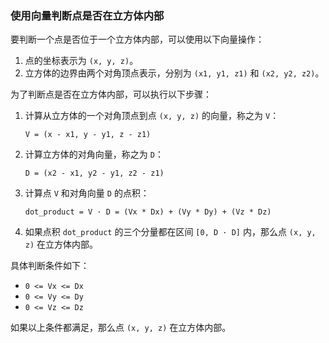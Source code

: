 ### 使用向量判断点是否在立方体内部

要判断一个点是否位于一个立方体内部，可以使用以下向量操作：

1. 点的坐标表示为 `(x, y, z)`。
2. 立方体的边界由两个对角顶点表示，分别为 `(x1, y1, z1)` 和 `(x2, y2, z2)`。

为了判断点是否在立方体内部，可以执行以下步骤：

1. 计算从立方体的一个对角顶点到点 `(x, y, z)` 的向量，称之为 `V`：
   ```
   V = (x - x1, y - y1, z - z1)
   ```

2. 计算立方体的对角向量，称之为 `D`：
   ```
   D = (x2 - x1, y2 - y1, z2 - z1)
   ```

3. 计算点 `V` 和对角向量 `D` 的点积：
   ```
   dot_product = V · D = (Vx * Dx) + (Vy * Dy) + (Vz * Dz)
   ```

4. 如果点积 `dot_product` 的三个分量都在区间 `[0, D · D]` 内，那么点 `(x, y, z)` 在立方体内部。

具体判断条件如下：

   - `0 <= Vx <= Dx`
   - `0 <= Vy <= Dy`
   - `0 <= Vz <= Dz`

如果以上条件都满足，那么点 `(x, y, z)` 在立方体内部。
